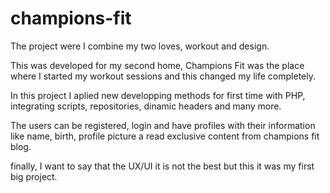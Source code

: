 # champions-fit
The project were I combine my two loves, workout and design.

This was developed for my second home, Champions Fit was the place where I started my workout sessions and this changed my life completely.

In this project I aplied new developping methods for first time with PHP, integrating scripts, repositories, dinamic headers and many more.

The users can be registered, login and have profiles with their information like name, birth, profile picture a read exclusive content from champions fit blog.

finally, I want to say that the UX/UI it is not the best but this it was my first big project.
